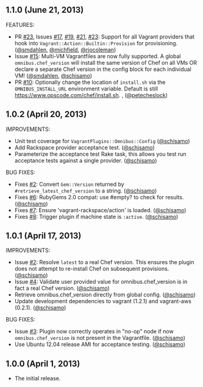 ## 1.1.0 (June 21, 2013)

FEATURES:

* PR [#23][], Issues [#17][], [#19][], [#21][], [#23][]: Support for all Vagrant providers that hook into `Vagrant::Action::Builtin::Provision` for provisioning. ([@smdahlen][], [@michfield][], [@rjocoleman][])
* Issue [#15][]: Multi-VM Vagrantfiles are now fully supported. A global `omnibus.chef_version` will install the same version of Chef on all VMs OR declare a separate Chef version in the config block for each individual VM! ([@smdahlen][], [@schisamo][])
* PR [#10][]: Optionally change the location of `install.sh` via the `OMNIBUS_INSTALL_URL` environment variable. Default is still https://www.opscode.com/chef/install.sh. , ([@petecheslock][])

## 1.0.2 (April 20, 2013)

IMPROVEMENTS:

* Unit test coverage for `VagrantPlugins::Omnibus::Config` ([@schisamo][])
* Add Rackspace provider acceptance test. ([@schisamo][])
* Parameterize the acceptance test Rake task, this allows you test run acceptance tests against a single provider. ([@schisamo][])

BUG FIXES:

* Fixes [#2][]: Convert `Gem::Version` returned by `#retrieve_latest_chef_version` to a string. ([@schisamo][])
* Fixes [#6][]: RubyGems 2.0 compat: use #empty? to check for results. ([@schisamo][])
* Fixes [#7][]: Ensure 'vagrant-rackspace/action' is loaded. ([@schisamo][])
* Fixes [#8][]: Trigger plugin if machine state is `:active`. ([@schisamo][])

## 1.0.1 (April 17, 2013)

IMPROVEMENTS:

* Issue [#2][]: Resolve `latest` to a real Chef version. This ensures the plugin does not attempt to re-install Chef on subsequent provisions. ([@schisamo][])
* Issue [#4][]: Validate user provided value for omnibus.chef_version is in fact a real Chef version. ([@schisamo][])
* Retrieve omnibus.chef_version directly from global config. ([@schisamo][])
* Update development dependencies to vagrant (1.2.1) and vagrant-aws (0.2.1). ([@schisamo][])

BUG FIXES:

* Issue [#3][]: Plugin now correctly operates in "no-op" node if now `omnibus.chef_version` is not present in the Vagrantfile. ([@schisamo][])
* Use Ubuntu 12.04 release AMI for acceptance testing. ([@schisamo][])

## 1.0.0 (April 1, 2013)

* The initial release.
<!--- The following link definition list is generated by PimpMyChangelog --->
[#2]: https://github.com/schisamo/vagrant/issues/2
[#3]: https://github.com/schisamo/vagrant/issues/3
[#4]: https://github.com/schisamo/vagrant/issues/4
[#6]: https://github.com/schisamo/vagrant/issues/6
[#7]: https://github.com/schisamo/vagrant/issues/7
[#8]: https://github.com/schisamo/vagrant/issues/8
[#10]: https://github.com/schisamo/vagrant/issues/10
[#15]: https://github.com/schisamo/vagrant/issues/15
[#17]: https://github.com/schisamo/vagrant/issues/17
[#19]: https://github.com/schisamo/vagrant/issues/19
[#21]: https://github.com/schisamo/vagrant/issues/21
[#23]: https://github.com/schisamo/vagrant/issues/23
[@michfield]: https://github.com/michfield
[@petecheslock]: https://github.com/petecheslock
[@rjocoleman]: https://github.com/rjocoleman
[@schisamo]: https://github.com/schisamo
[@smdahlen]: https://github.com/smdahlen